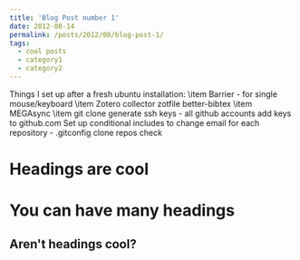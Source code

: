 ```yaml
---
title: 'Blog Post number 1'
date: 2012-08-14
permalink: /posts/2012/08/blog-post-1/
tags:
  - cool posts
  - category1
  - category2
---
```

Things I set up after a fresh ubuntu installation:
\item Barrier - for single mouse/keyboard
\item Zotero
	collector
	zotfile
	better-bibtex
\item MEGAsync
\item git clone
	generate ssh keys - all github accounts
	add keys to github.com
	Set up conditional includes to change email for each repository - .gitconfig
	clone repos
	check
	
	
Headings are cool
======

You can have many headings
======

Aren't headings cool?
------

